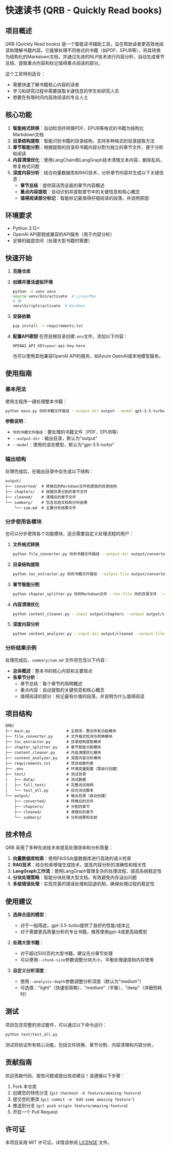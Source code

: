 # 快速读书 (QRB - Quickly Read books)

## 项目概述

QRB (Quickly Read books) 是一个智能读书辅助工具，旨在帮助读者更高效地阅读和理解书籍内容。它能够处理不同格式的书籍（如PDF、EPUB等），将其转换为结构化的Markdown文档，并通过先进的NLP技术进行内容分析，自动生成章节总结、提取重点内容和标记值得重点阅读的部分。

这个工具特别适合：
- 需要快速了解书籍核心内容的读者
- 学习和研究过程中需要提取关键信息的学生和研究人员
- 想要在有限时间内高效阅读的专业人士

## 核心功能

1. **智能格式转换**：自动检测并转换PDF、EPUB等格式的书籍为结构化Markdown文档
2. **目录结构提取**：智能识别书籍的目录结构，支持多种格式的目录提取方法
3. **章节智能分割**：根据提取的目录将书籍内容分割为独立的章节文件，便于分析和阅读
4. **内容清理优化**：使用LangChain和LangGraph技术清理文本内容，删除乱码，修复格式问题
5. **深度内容分析**：结合向量数据库和RAG技术，分析章节内容并生成以下关键信息：
   - **章节总结**：提供简洁而全面的章节内容概述
   - **重点内容提取**：自动识别并提取章节中的关键信息和核心概念
   - **值得阅读部分标记**：智能标记最值得仔细阅读的段落，并说明原因

## 环境要求

- Python 3.12+
- OpenAI API密钥或兼容的API服务（用于内容分析）
- 足够的磁盘空间（处理大型书籍时需要）

## 快速开始

1. **克隆仓库**

2. **创建并激活虚拟环境**
   ```bash
   python -m venv venv
   source venv/bin/activate  # Linux/Mac
   # 或
   venv\Scripts\activate  # Windows
   ```

3. **安装依赖**
   ```bash
   pip install -r requirements.txt
   ```

4. **配置API密钥**
   在项目根目录创建`.env`文件，添加以下内容：
   ```
   OPENAI_API_KEY=your-api-key-here
   ```

   也可以使用其他兼容OpenAI API的服务，如Azure OpenAI或本地模型服务。

## 使用指南

### 基本用法

使用主程序一键处理整本书籍：

```bash
python main.py 你的书籍文件路径 --output-dir output --model gpt-3.5-turbo
```

**参数说明**：
- `你的书籍文件路径`：要处理的书籍文件（PDF、EPUB等）
- `--output-dir`：输出目录，默认为"output"
- `--model`：使用的语言模型，默认为"gpt-3.5-turbo"

### 输出结构

处理完成后，在输出目录中会生成以下结构：

```
output/
├── converted/  # 转换后的Markdown文件和提取的目录结构
├── chapters/   # 根据目录分割的章节文件
├── cleaned/    # 清理后的章节文件
└── summary/    # 包含总结文档和分析结果
    └── sum.md  # 主要分析结果文件
```

### 分步使用各模块

也可以分步使用各个功能模块，适合需要自定义处理流程的用户：

1. **文件格式转换**
   ```bash
   python file_converter.py 你的书籍文件路径 --output-dir output/converted
   ```

2. **目录结构提取**
   ```bash
   python toc_extractor.py 你的书籍文件路径 --output-file output/converted/toc.json
   ```

3. **章节智能分割**
   ```bash
   python chapter_splitter.py 你的Markdown文件 --toc-file 你的目录文件 --output-dir output/chapters
   ```

4. **内容清理优化**
   ```bash
   python content_cleaner.py --input output/chapters --output output/cleaned
   ```

5. **深度内容分析**
   ```bash
   python content_analyzer.py --input-dir output/cleaned --output-file output/summary/sum.md
   ```

### 分析结果示例

处理完成后，`summary/sum.md` 文件将包含以下内容：

- **总体概述**：整本书的核心内容和主要观点
- **各章节分析**：
  - 章节总结：每个章节的简明概述
  - 重点内容：自动提取的关键信息和核心概念
  - 值得阅读的部分：标记最有价值的段落，并说明为什么值得阅读

## 项目结构

```
QRB/
├── main.py                # 主程序，整合所有功能模块
├── file_converter.py      # 文件格式检测与转换模块
├── toc_extractor.py       # 目录结构提取模块
├── chapter_splitter.py    # 章节智能分割模块
├── content_cleaner.py     # 内容清理优化模块
├── content_analyzer.py    # 深度内容分析模块
├── requirements.txt       # 项目依赖列表
├── .env                   # 环境变量配置（需自行创建）
├── test/                  # 测试目录
│   ├── data/              # 测试数据
│   ├── full_test/         # 完整测试用例
│   └── test_all.py        # 综合测试脚本
└── output/                # 输出目录（自动创建）
    ├── converted/         # 转换后的文件
    ├── chapters/          # 分割的章节
    ├── cleaned/           # 清理后的章节
    └── summary/           # 分析结果和总结
```

## 技术特点

QRB 采用了多种先进技术来提高处理效率和分析质量：

1. **向量数据库检索**：使用FAISS向量数据库进行高效的语义检索
2. **RAG技术**：结合检索增强生成技术，提高内容分析的准确性和相关性
3. **LangGraph工作流**：使用LangGraph管理复杂的处理流程，提高系统稳定性
4. **分块处理策略**：智能分块处理大型文档，有效避免内存溢出问题
5. **多级错误处理**：实现完善的错误处理和回退机制，确保处理过程的稳定性

## 使用建议

1. **选择合适的模型**：
   - 对于一般用途，gpt-3.5-turbo提供了良好的性能/成本比
   - 对于需要更高质量分析的专业书籍，推荐使用gpt-4或更高级模型

2. **处理大型书籍**：
   - 对于超过500页的大型书籍，建议先分章节处理
   - 可以使用`--chunk-size`参数调整分块大小，平衡处理速度和内存使用

3. **自定义分析深度**：
   - 使用`--analysis-depth`参数调整分析深度（默认为"medium"）
   - 可选值："light"（快速但简略）、"medium"（平衡）、"deep"（详细但耗时）

## 测试

项目包含完整的测试套件，可以通过以下命令运行：

```bash
python test/test_all.py
```

测试将验证所有核心功能，包括文件转换、章节分割、内容清理和内容分析。

## 贡献指南

欢迎贡献代码、报告问题或提出改进建议！请遵循以下步骤：

1. Fork 本仓库
2. 创建您的特性分支 (`git checkout -b feature/amazing-feature`)
3. 提交您的更改 (`git commit -m 'Add some amazing feature'`)
4. 推送到分支 (`git push origin feature/amazing-feature`)
5. 开启一个 Pull Request

## 许可证

本项目采用 MIT 许可证。详情请参阅 [LICENSE](LICENSE) 文件。

